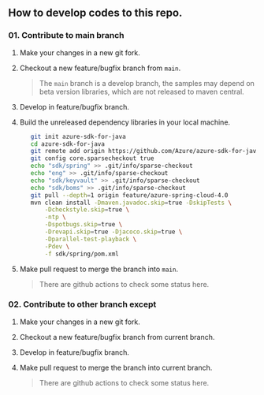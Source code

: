 ## How to develop codes to this repo.


### 01. Contribute to main branch 

1. Make your changes in a new git fork.
2. Checkout a new  feature/bugfix branch from `main`.
    > The `main` branch is a develop branch, the samples may depend on beta version libraries, which are not released to maven central.

3. Develop in feature/bugfix branch.
4. Build the unreleased dependency libraries in your local machine.
   ```bash
      git init azure-sdk-for-java
      cd azure-sdk-for-java
      git remote add origin https://github.com/Azure/azure-sdk-for-java.git
      git config core.sparsecheckout true
      echo "sdk/spring" >> .git/info/sparse-checkout
      echo "eng" >> .git/info/sparse-checkout
      echo "sdk/keyvault" >> .git/info/sparse-checkout
      echo "sdk/boms" >> .git/info/sparse-checkout
      git pull --depth=1 origin feature/azure-spring-cloud-4.0
      mvn clean install -Dmaven.javadoc.skip=true -DskipTests \
          -Dcheckstyle.skip=true \
          -ntp \
          -Dspotbugs.skip=true \
          -Drevapi.skip=true -Djacoco.skip=true \
          -Dparallel-test-playback \
          -Pdev \
          -f sdk/spring/pom.xml
   ```
5. Make pull request to merge the branch into `main`.

      > There are github actions to check some status here.

### 02. Contribute to other branch except 

1. Make your changes in a new git fork.
2. Checkout a new  feature/bugfix branch from current branch.
3. Develop in feature/bugfix branch.
5. Make pull request to merge the branch into current branch.

      > There are github actions to check some status here.

    